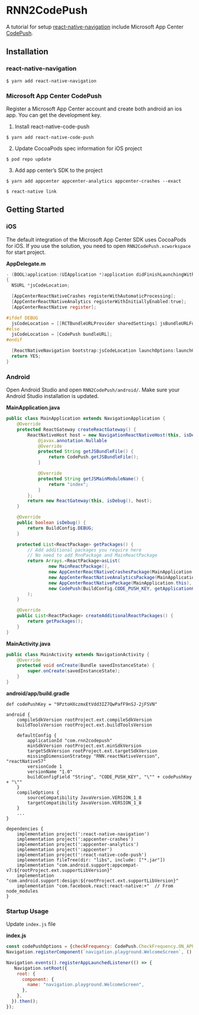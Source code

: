 # RNN2CodePush
A tutorial for setup [react-native-navigation](https://github.com/wix/react-native-navigation) include  Microsoft App Center [CodePush](https://github.com/Microsoft/react-native-code-push).

## Installation
### react-native-navigation
```
$ yarn add react-native-navigation
```

### Microsoft App Center CodePush
Register a Microsoft App Center account and create both android an ios app. You can get the development key.
1. Install react-native-code-push

```
$ yarn add react-native-code-push
```

2. Update CocoaPods spec information for iOS project

```
$ pod repo update
```

3. Add app center’s SDK to the project

```
$ yarn add appcenter appcenter-analytics appcenter-crashes --exact

$ react-native link
```

## Getting Started
### iOS
The default integration of the Microsoft App Center SDK uses CocoaPods for iOS. If you use the solution, you need to open `RNN2CodePush.xcworkspace` for start project.

**AppDelegate.m**

```objectivec
- (BOOL)application:(UIApplication *)application didFinishLaunchingWithOptions:(NSDictionary *)launchOptions
{
  NSURL *jsCodeLocation;

  [AppCenterReactNativeCrashes registerWithAutomaticProcessing];
  [AppCenterReactNativeAnalytics registerWithInitiallyEnabled:true];
  [AppCenterReactNative register];

#ifdef DEBUG
  jsCodeLocation = [[RCTBundleURLProvider sharedSettings] jsBundleURLForBundleRoot:@"index" fallbackResource:nil];
#else
  jsCodeLocation = [CodePush bundleURL];
#endif

  [ReactNativeNavigation bootstrap:jsCodeLocation launchOptions:launchOptions];
  return YES;
}
```

### Android

Open Android Studio and open `RNN2CodePush/android/`. Make sure your Android Studio installation is updated.

**MainApplication.java**

```java
public class MainApplication extends NavigationApplication {
    @Override
    protected ReactGateway createReactGateway() {
        ReactNativeHost host = new NavigationReactNativeHost(this, isDebug(), createAdditionalReactPackages()) {
            @javax.annotation.Nullable
            @Override
            protected String getJSBundleFile() {
                return CodePush.getJSBundleFile();
            }

            @Override
            protected String getJSMainModuleName() {
                return "index";
            }
        };
        return new ReactGateway(this, isDebug(), host);
    }

    @Override
    public boolean isDebug() {
        return BuildConfig.DEBUG;
    }

    protected List<ReactPackage> getPackages() {
        // Add additional packages you require here
        // No need to add RnnPackage and MainReactPackage
        return Arrays.<ReactPackage>asList(
                new MainReactPackage(),
                new AppCenterReactNativeCrashesPackage(MainApplication.this, getResources().getString(R.string.appCenterCrashes_whenToSendCrashes)),
                new AppCenterReactNativeAnalyticsPackage(MainApplication.this, getResources().getString(R.string.appCenterAnalytics_whenToEnableAnalytics)),
                new AppCenterReactNativePackage(MainApplication.this),
                new CodePush(BuildConfig.CODE_PUSH_KEY, getApplicationContext(), BuildConfig.DEBUG)
        );
    }

    @Override
    public List<ReactPackage> createAdditionalReactPackages() {
        return getPackages();
    }
}
```

**MainActivity.java**

```java
public class MainActivity extends NavigationActivity {
    @Override
    protected void onCreate(Bundle savedInstanceState) {
        super.onCreate(savedInstanceState);
    }
}
```

**android/app/build.gradle**

```
def codePushKey = "9PztoHXczmxEtVdd3IZ7QwPafF9nSJ-2jFSVN"

android {
    compileSdkVersion rootProject.ext.compileSdkVersion
    buildToolsVersion rootProject.ext.buildToolsVersion

    defaultConfig {
        applicationId "com.rnn2codepush"
        minSdkVersion rootProject.ext.minSdkVersion
        targetSdkVersion rootProject.ext.targetSdkVersion
        missingDimensionStrategy "RNN.reactNativeVersion", "reactNative57"
        versionCode 1
        versionName "1.0"
        buildConfigField "String", "CODE_PUSH_KEY", "\"" + codePushKey + "\""
    }
    compileOptions {
        sourceCompatibility JavaVersion.VERSION_1_8
        targetCompatibility JavaVersion.VERSION_1_8
    }
    ...
}

dependencies {
    implementation project(':react-native-navigation')
    implementation project(':appcenter-crashes')
    implementation project(':appcenter-analytics')
    implementation project(':appcenter')
    implementation project(':react-native-code-push')
    implementation fileTree(dir: "libs", include: ["*.jar"])
    implementation "com.android.support:appcompat-v7:${rootProject.ext.supportLibVersion}"
    implementation "com.android.support:design:${rootProject.ext.supportLibVersion}"
    implementation "com.facebook.react:react-native:+"  // From node_modules
}

```

### Startup Usage

Update `index.js` file

**index.js**

```javascript
const codePushOptions = {checkFrequency: CodePush.CheckFrequency.ON_APP_START};
Navigation.registerComponent(`navigation.playground.WelcomeScreen`, () => CodePush(codePushOptions)(App));

Navigation.events().registerAppLaunchedListener(() => {
   Navigation.setRoot({
    root: {
      component: {
        name: "navigation.playground.WelcomeScreen",
      },
    },
  }).then();
});
```

